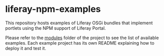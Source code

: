 # liferay-npm-examples

This repository hosts examples of Liferay OSGi bundles that implement portlets
using the NPM support of Liferay Portal.

Please refer to the [modules](https://github.com/izaera/liferay-npm-examples/tree/master/modules)
folder of the project to see the list of available examples. Each example project has its own README explaining how to deploy it and test it.
